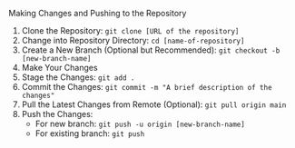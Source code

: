 Making Changes and Pushing to the Repository

1. Clone the Repository: `git clone [URL of the repository]`
2. Change into Repository Directory: `cd [name-of-repository]`
3. Create a New Branch (Optional but Recommended): `git checkout -b [new-branch-name]`
4. Make Your Changes
5. Stage the Changes: `git add .`
6. Commit the Changes: `git commit -m "A brief description of the changes"`
7. Pull the Latest Changes from Remote (Optional): `git pull origin main`
8. Push the Changes:
   - For new branch: `git push -u origin [new-branch-name]`
   - For existing branch: `git push`


